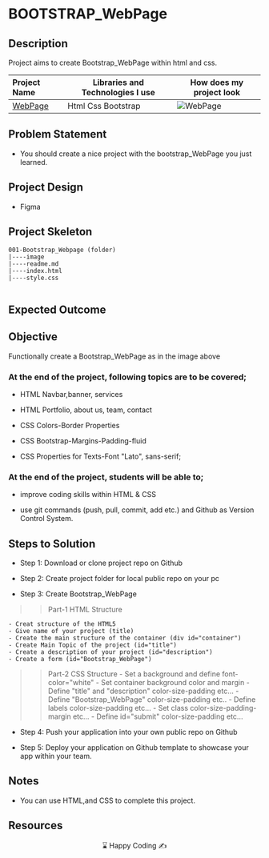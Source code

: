 # BOOTSTRAP_WebPage


## Description
Project aims to create Bootstrap_WebPage within html and css.

  Project Name       |Libraries and Technologies I use     |How does my project look   
:-------------------------|-------------------------|-------------------------
[WebPage](https://bootstrap-web-page.vercel.app/#)| Html Css Bootstrap |![WebPage](./image/webpage.gif)


## Problem Statement
- You should create a nice project with the bootstrap_WebPage you just learned.

## Project Design

- Figma 

## Project Skeleton 

```
001-Bootstrap_Webpage (folder)
|----image
|----readme.md                 
|----index.html  
|----style.css   
       
```

## Expected Outcome

## Objective

Functionally create a Bootstrap_WebPage as in the image above

### At the end of the project, following topics are to be covered;

- HTML Navbar,banner, services

- HTML Portfolio, about us, team, contact

- CSS Colors-Border Properties

- CSS Bootstrap-Margins-Padding-fluid

- CSS Properties for Texts-Font "Lato", sans-serif;


### At the end of the project, students will be able to;

- improve coding skills within HTML & CSS

- use git commands (push, pull, commit, add etc.) and Github as Version Control System.

## Steps to Solution
  
- Step 1: Download or clone project repo on Github 

- Step 2: Create project folder for local public repo on your pc

- Step 3: Create Bootstrap_WebPage

>>Part-1 HTML Structure

	- Creat structure of the HTML5
	- Give name of your project (title)
	- Create the main structure of the container (div id="container")
	- Create Main Topic of the project (id="title")
	- Create a description of your project (id="description")
	- Create a form (id="Bootstrap_WebPage")
	

>>Part-2 CSS Structure
	- Set a background and define font-color="white"
	- Set container background color and margin
	- Define "title" and "description" color-size-padding etc...
	- Define "Bootstrap_WebPage" color-size-padding etc..
	- Define labels color-size-padding etc... 
	- Set class color-size-padding-margin etc...
	- Define id="submit" color-size-padding etc...
	
- Step 4: Push your application into your own public repo on Github

- Step 5: Deploy your application on Github template to showcase your app within your team.

## Notes

- You can use HTML,and CSS to complete this project.

## Resources



<center> &#8987; Happy Coding  &#9997; </center>
